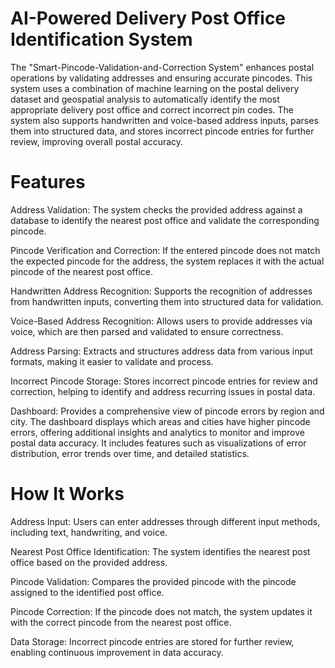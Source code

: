 # AI-Powered Delivery Post Office Identification System
The "Smart-Pincode-Validation-and-Correction System" enhances postal operations by validating addresses and ensuring accurate pincodes.  This system uses a combination of machine learning on the postal delivery dataset and geospatial analysis to automatically identify the most appropriate delivery post office and correct incorrect pin codes.  The system also supports handwritten and voice-based address inputs, parses them into structured data, and stores incorrect pincode entries for further review, improving overall postal accuracy.


# Features
Address Validation: The system checks the provided address against a database to identify the nearest post office and validate the corresponding pincode.

Pincode Verification and Correction: If the entered pincode does not match the expected pincode for the address, the system replaces it with the actual pincode of the nearest post office.

Handwritten Address Recognition: Supports the recognition of addresses from handwritten inputs, converting them into structured data for validation.

Voice-Based Address Recognition: Allows users to provide addresses via voice, which are then parsed and validated to ensure correctness.

Address Parsing: Extracts and structures address data from various input formats, making it easier to validate and process.

Incorrect Pincode Storage: Stores incorrect pincode entries for review and correction, helping to identify and address recurring issues in postal data.

Dashboard: Provides a comprehensive view of pincode errors by region and city. The dashboard displays which areas and cities have higher pincode errors, offering additional insights and analytics to monitor and improve postal data accuracy. It includes features such as visualizations of error distribution, error trends over time, and detailed statistics.

# How It Works
Address Input: Users can enter addresses through different input methods, including text, handwriting, and voice.

Nearest Post Office Identification: The system identifies the nearest post office based on the provided address.

Pincode Validation: Compares the provided pincode with the pincode assigned to the identified post office.

Pincode Correction: If the pincode does not match, the system updates it with the correct pincode from the nearest post office.

Data Storage: Incorrect pincode entries are stored for further review, enabling continuous improvement in data accuracy.
